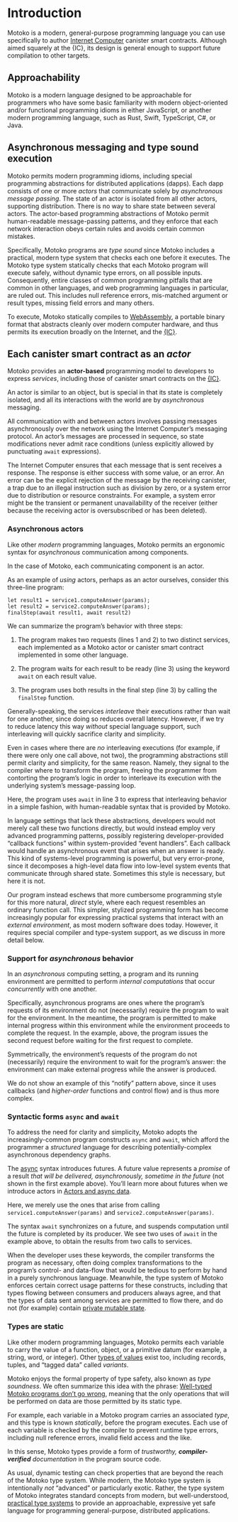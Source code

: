 # Introduction

Motoko is a modern, general-purpose programming language you can use specifically to author [Internet Computer](../developers-guide/concepts/what-is-ic.xml#ic-overview) canister smart contracts. Although aimed squarely at the {IC}, its design is general enough to support future compilation to other targets.

## Approachability

Motoko is a modern language designed to be approachable for programmers who have some basic familiarity with modern object-oriented and/or functional programming idioms in either JavaScript, or another modern programming language, such as Rust, Swift, TypeScript, C#, or Java.

## Asynchronous messaging and type sound execution

Motoko permits modern programming idioms, including special programming abstractions for distributed applications (dapps). Each dapp consists of one or more *actors* that communicate solely by *asynchronous message passing*. The state of an actor is isolated from all other actors, supporting distribution. There is no way to share state between several actors. The actor-based programming abstractions of Motoko permit human-readable message-passing patterns, and they enforce that each network interaction obeys certain rules and avoids certain common mistakes.

Specifically, Motoko programs are *type sound* since Motoko includes a practical, modern type system that checks each one before it executes. The Motoko type system statically checks that each Motoko program will execute safely, without dynamic type errors, on all possible inputs. Consequently, entire classes of common programming pitfalls that are common in other languages, and web programming languages in particular, are ruled out. This includes null reference errors, mis-matched argument or result types, missing field errors and many others.

To execute, Motoko statically compiles to [WebAssembly](about-this-guide.xml#wasm), a portable binary format that abstracts cleanly over modern computer hardware, and thus permits its execution broadly on the Internet, and the [{IC}](../developers-guide/concepts/what-is-ic.xml#ic-overview).

## Each canister smart contract as an *actor*

Motoko provides an **actor-based** programming model to developers to express *services*, including those of canister smart contracts on the [{IC}](../developers-guide/concepts/what-is-ic.xml#ic-overview).

An actor is similar to an object, but is special in that its state is completely isolated, and all its interactions with the world are by *asynchronous* messaging.

All communication with and between actors involves passing messages asynchronously over the network using the Internet Computer’s messaging protocol. An actor’s messages are processed in sequence, so state modifications never admit race conditions (unless explicitly allowed by punctuating `await` expressions).

The Internet Computer ensures that each message that is sent receives a response. The response is either success with some value, or an error. An error can be the explicit rejection of the message by the receiving canister, a trap due to an illegal instruction such as division by zero, or a system error due to distribution or resource constraints. For example, a system error might be the transient or permanent unavailability of the receiver (either because the receiving actor is oversubscribed or has been deleted).

### Asynchronous actors

Like other *modern* programming languages, Motoko permits an ergonomic syntax for *asynchronous* communication among components.

In the case of Motoko, each communicating component is an actor.

As an example of *using* actors, perhaps as an actor ourselves, consider this three-line program:

``` motoko
let result1 = service1.computeAnswer(params);
let result2 = service2.computeAnswer(params);
finalStep(await result1, await result2)
```

We can summarize the program’s behavior with three steps:

1.  The program makes two requests (lines 1 and 2) to two distinct services, each implemented as a Motoko actor or canister smart contract implemented in some other language.

2.  The program waits for each result to be ready (line 3) using the keyword `await` on each result value.

3.  The program uses both results in the final step (line 3) by calling the `finalStep` function.

Generally-speaking, the services *interleave* their executions rather than wait for one another, since doing so reduces overall latency. However, if we try to reduce latency this way *without* special language support, such interleaving will quickly sacrifice clarity and simplicity.

Even in cases where there are *no* interleaving executions (for example, if there were only one call above, not two), the programming abstractions still permit clarity and simplicity, for the same reason. Namely, they signal to the compiler where to transform the program, freeing the programmer from contorting the program’s logic in order to interleave its execution with the underlying system’s message-passing loop.

Here, the program uses `await` in line 3 to express that interleaving behavior in a simple fashion, with human-readable syntax that is provided by Motoko.

In language settings that lack these abstractions, developers would not merely call these two functions directly, but would instead employ very advanced programming patterns, possibly registering developer-provided “callback functions” within system-provided “event handlers”. Each callback would handle an asynchronous event that arises when an answer is ready. This kind of systems-level programming is powerful, but very error-prone, since it decomposes a high-level data flow into low-level system events that communicate through shared state. Sometimes this style is necessary, but here it is not.

Our program instead eschews that more cumbersome programming style for this more natural, *direct* style, where each request resembles an ordinary function call. This simpler, stylized programming form has become increasingly popular for expressing practical systems that interact with an *external environment*, as most modern software does today. However, it requires special compiler and type-system support, as we discuss in more detail below.

### Support for *asynchronous* behavior

In an *asynchronous* computing setting, a program and its running environment are permitted to perform *internal computations* that occur *concurrently* with one another.

Specifically, asynchronous programs are ones where the program’s requests of its environment do not (necessarily) require the program to wait for the environment. In the meantime, the program is permitted to make internal progress within this environment while the environment proceeds to complete the request. In the example, above, the program issues the second request before waiting for the first request to complete.

Symmetrically, the environment’s requests of the program do not (necessarily) require the environment to wait for the program’s answer: the environment can make external progress while the answer is produced.

We do not show an example of this “notify” pattern above, since it uses callbacks (and *higher-order* functions and control flow) and is thus more complex.

### Syntactic forms `async` and `await`

To address the need for clarity and simplicity, Motoko adopts the increasingly-common program constructs `async` and `await`, which afford the programmer a *structured* language for describing potentially-complex asynchronous dependency graphs.

The [async](language-manual.xml#exp-async) syntax introduces futures. A future value represents a *promise* of a result *that will be delivered, asynchronously, sometime in the future* (not shown in the first example above). You’ll learn more about futures when we introduce actors in [Actors and async data](actors-async.xml).

Here, we merely use the ones that arise from calling `service1.computeAnswer(params)` and `service2.computeAnswer(params)`.

The syntax `await` synchronizes on a future, and suspends computation until the future is completed by its producer. We see two uses of `await` in the example above, to obtain the results from two calls to services.

When the developer uses these keywords, the compiler transforms the program as necessary, often doing complex transformations to the program’s control- and data-flow that would be tedious to perform by hand in a purely synchronous language. Meanwhile, the type system of Motoko enforces certain correct usage patterns for these constructs, including that types flowing between consumers and producers always agree, and that the types of data sent among services are permitted to flow there, and do not (for example) contain [private mutable state](mutable-state.xml).

### Types are static

Like other modern programming languages, Motoko permits each variable to carry the value of a function, object, or a primitive datum (for example, a string, word, or integer). Other [types of values](basic-concepts.xml#intro-values) exist too, including records, tuples, and “tagged data” called *variants*.

Motoko enjoys the formal property of type safety, also known as *type soundness*. We often summarize this idea with the phrase: [Well-typed Motoko programs don’t go wrong](basic-concepts.xml#intro-type-soundness), meaning that the only operations that will be performed on data are those permitted by its static type.

For example, each variable in a Motoko program carries an associated *type*, and this type is known *statically*, before the program executes. Each use of each variable is checked by the compiler to prevent runtime type errors, including null reference errors, invalid field access and the like.

In this sense, Motoko types provide a form of *trustworthy, **compiler-verified** documentation* in the program source code.

As usual, dynamic testing can check properties that are beyond the reach of the Motoko type system. While modern, the Motoko type system is intentionally *not* “advanced” or particularly exotic. Rather, the type system of Motoko integrates standard concepts from modern, but well-understood, [practical type systems](about-this-guide.xml#modern-types) to provide an approachable, expressive yet safe language for programming general-purpose, distributed applications.
